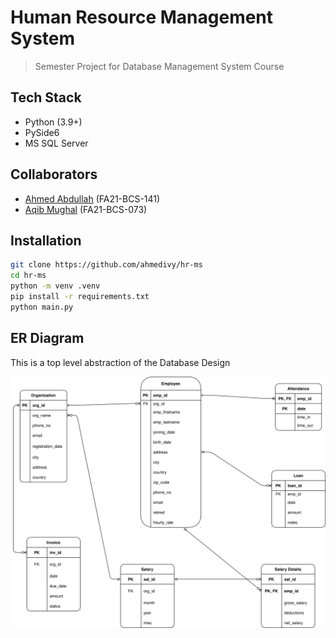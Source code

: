 # Human Resource Management System

> Semester Project for Database Management System Course

## Tech Stack

- Python (3.9+)
- PySide6
- MS SQL Server

## Collaborators

- [Ahmed Abdullah](https://github.com/ahmedivy) (FA21-BCS-141)
- [Aqib Mughal](https://github.com/aqibmughal1) (FA21-BCS-073)

## Installation

```bash
git clone https://github.com/ahmedivy/hr-ms
cd hr-ms
python -m venv .venv
pip install -r requirements.txt
python main.py
```

## ER Diagram

This is a top level abstraction of the Database Design

![ER-Diagram](diagrams/HRMS-ERD.svg)
